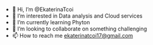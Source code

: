 - 👋 Hi, I’m @EkaterinaTcoi
- 👀 I’m interested in Data analysis and Cloud services  
- 🌱 I’m currently learning Phyton 
- 💞️ I’m looking to collaborate on something challenging
- 📫 How to reach me ekaterinatcoi17@gmail.com 

<!---
EkaterinaTcoi/EkaterinaTcoi is a ✨ special ✨ repository because its `README.md` (this file) appears on your GitHub profile.
You can click the Preview link to take a look at your changes.
--->

